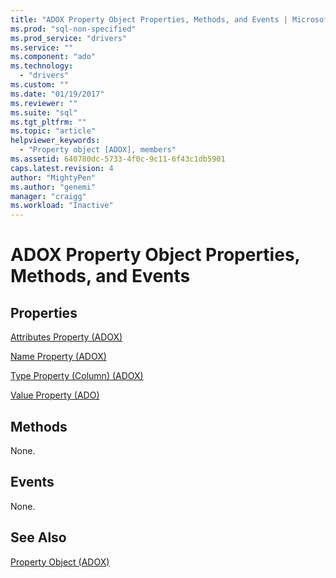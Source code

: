 ```yaml
---
title: "ADOX Property Object Properties, Methods, and Events | Microsoft Docs"
ms.prod: "sql-non-specified"
ms.prod_service: "drivers"
ms.service: ""
ms.component: "ado"
ms.technology:
  - "drivers"
ms.custom: ""
ms.date: "01/19/2017"
ms.reviewer: ""
ms.suite: "sql"
ms.tgt_pltfrm: ""
ms.topic: "article"
helpviewer_keywords: 
  - "Property object [ADOX], members"
ms.assetid: 640780dc-5733-4f0c-9c11-6f43c1db5901
caps.latest.revision: 4
author: "MightyPen"
ms.author: "genemi"
manager: "craigg"
ms.workload: "Inactive"
---
```

# ADOX Property Object Properties, Methods, and Events
## Properties  
 [Attributes Property (ADOX)](../../../ado/reference/adox-api/attributes-property-adox.md)  
  
 [Name Property (ADOX)](../../../ado/reference/adox-api/name-property-adox.md)  
  
 [Type Property (Column) (ADOX)](../../../ado/reference/adox-api/type-property-column-adox.md)  
  
 [Value Property (ADO)](../../../ado/reference/ado-api/value-property-ado.md)  
  
## Methods  
 None.  
  
## Events  
 None.  
  
## See Also  
 [Property Object (ADOX)](../../../ado/reference/adox-api/property-object-adox.md)
